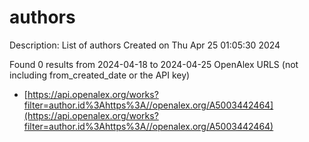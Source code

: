 # authors
Description: List of authors
Created on Thu Apr 25 01:05:30 2024

Found 0 results from 2024-04-18 to 2024-04-25
OpenAlex URLS (not including from_created_date or the API key)
- [https://api.openalex.org/works?filter=author.id%3Ahttps%3A//openalex.org/A5003442464](https://api.openalex.org/works?filter=author.id%3Ahttps%3A//openalex.org/A5003442464)

